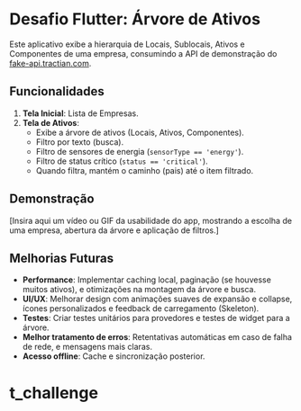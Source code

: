 # Desafio Flutter: Árvore de Ativos

Este aplicativo exibe a hierarquia de Locais, Sublocais, Ativos e Componentes de uma empresa, consumindo a API de demonstração do [fake-api.tractian.com](https://fake-api.tractian.com).

## Funcionalidades

1. **Tela Inicial**: Lista de Empresas.
2. **Tela de Ativos**:
   - Exibe a árvore de ativos (Locais, Ativos, Componentes).
   - Filtro por texto (busca).
   - Filtro de sensores de energia (`sensorType == 'energy'`).
   - Filtro de status crítico (`status == 'critical'`).
   - Quando filtra, mantém o caminho (pais) até o item filtrado.

## Demonstração

[Insira aqui um vídeo ou GIF da usabilidade do app, mostrando a escolha de uma empresa, abertura da árvore e aplicação de filtros.]

## Melhorias Futuras

- **Performance**: Implementar caching local, paginação (se houvesse muitos ativos), e otimizações na montagem da árvore e busca.
- **UI/UX**: Melhorar design com animações suaves de expansão e collapse, ícones personalizados e feedback de carregamento (Skeleton).
- **Testes**: Criar testes unitários para provedores e testes de widget para a árvore.
- **Melhor tratamento de erros**: Retentativas automáticas em caso de falha de rede, e mensagens mais claras.
- **Acesso offline**: Cache e sincronização posterior.
# t_challenge
